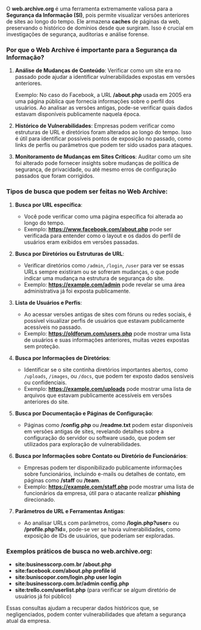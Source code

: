 O **web.archive.org** é uma ferramenta extremamente valiosa para a **Segurança da Informação (SI)**, pois permite visualizar versões anteriores de sites ao longo do tempo. Ele armazena **caches** de páginas da web, preservando o histórico de domínios desde que surgiram. Isso é crucial em investigações de segurança, auditorias e análise forense.

### Por que o Web Archive é importante para a Segurança da Informação?

1. **Análise de Mudanças de Conteúdo**: Verificar como um site era no passado pode ajudar a identificar vulnerabilidades expostas em versões anteriores.
   
   Exemplo: No caso do Facebook, a URL **/about.php** usada em 2005 era uma página pública que fornecia informações sobre o perfil dos usuários. Ao analisar as versões antigas, pode-se verificar quais dados estavam disponíveis publicamente naquela época.

2. **Histórico de Vulnerabilidades**: Empresas podem verificar como estruturas de URL e diretórios foram alterados ao longo do tempo. Isso é útil para identificar possíveis pontos de exposição no passado, como links de perfis ou parâmetros que podem ter sido usados para ataques.

3. **Monitoramento de Mudanças em Sites Críticos**: Auditar como um site foi alterado pode fornecer insights sobre mudanças de política de segurança, de privacidade, ou até mesmo erros de configuração passados que foram corrigidos.

### Tipos de busca que podem ser feitas no Web Archive:

1. **Busca por URL específica**:
   - Você pode verificar como uma página específica foi alterada ao longo do tempo.
   - Exemplo: **https://www.facebook.com/about.php** pode ser verificada para entender como o layout e os dados do perfil de usuários eram exibidos em versões passadas.

2. **Busca por Diretórios ou Estruturas de URL**:
   - Verificar diretórios como `/admin`, `/login`, `/user` para ver se essas URLs sempre existiram ou se sofreram mudanças, o que pode indicar uma mudança na estrutura de segurança do site.
   - Exemplo: **https://example.com/admin** pode revelar se uma área administrativa já foi exposta publicamente.

3. **Lista de Usuários e Perfis**:
   - Ao acessar versões antigas de sites com fóruns ou redes sociais, é possível visualizar perfis de usuários que estavam publicamente acessíveis no passado.
   - Exemplo: **https://oldforum.com/users.php** pode mostrar uma lista de usuários e suas informações anteriores, muitas vezes expostas sem proteção.

4. **Busca por Informações de Diretórios**:
   - Identificar se o site continha diretórios importantes abertos, como `/uploads`, `/images`, ou `/docs`, que podem ter exposto dados sensíveis ou confidenciais.
   - Exemplo: **https://example.com/uploads** pode mostrar uma lista de arquivos que estavam publicamente acessíveis em versões anteriores do site.

5. **Busca por Documentação e Páginas de Configuração**:
   - Páginas como **/config.php** ou **/readme.txt** podem estar disponíveis em versões antigas de sites, revelando detalhes sobre a configuração do servidor ou software usado, que podem ser utilizados para exploração de vulnerabilidades.

6. **Busca por Informações sobre Contato ou Diretório de Funcionários**:
   - Empresas podem ter disponibilizado publicamente informações sobre funcionários, incluindo e-mails ou detalhes de contato, em páginas como **/staff** ou **/team**.
   - Exemplo: **https://example.com/staff.php** pode mostrar uma lista de funcionários da empresa, útil para o atacante realizar **phishing** direcionado.

7. **Parâmetros de URL e Ferramentas Antigas**:
   - Ao analisar URLs com parâmetros, como **/login.php?user=** ou **/profile.php?id=**, pode-se ver se havia vulnerabilidades, como exposição de IDs de usuários, que poderiam ser exploradas.

### Exemplos práticos de busca no **web.archive.org**:

- **site:businesscorp.com.br /about.php**
- **site:facebook.com/about.php profile id**
- **site:buniscopor.com/login.php user login**
- **site:businesscorp.com.br/admin config.php**
- **site:trello.com/userlist.php** (para verificar se algum diretório de usuários já foi público)
  
Essas consultas ajudam a recuperar dados históricos que, se negligenciados, podem conter vulnerabilidades que afetam a segurança atual da empresa.
